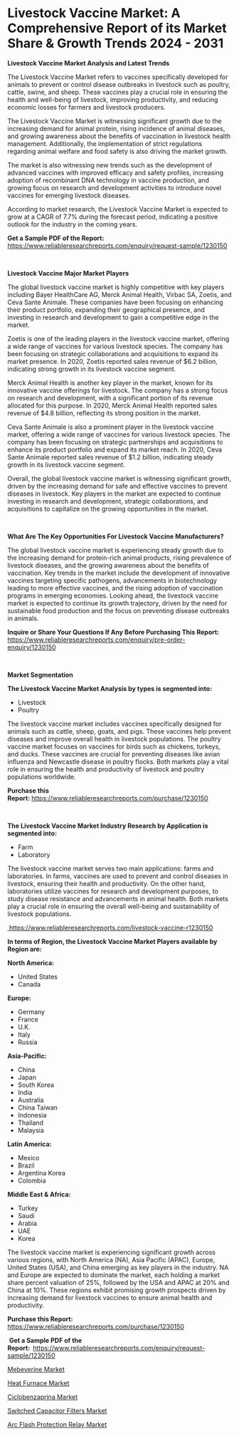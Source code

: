 <p><h1>Livestock Vaccine Market: A Comprehensive Report of its Market Share & Growth Trends 2024 - 2031</h1></p><p><strong>Livestock Vaccine Market Analysis and Latest Trends</strong></p>
<p><p>The Livestock Vaccine Market refers to vaccines specifically developed for animals to prevent or control disease outbreaks in livestock such as poultry, cattle, swine, and sheep. These vaccines play a crucial role in ensuring the health and well-being of livestock, improving productivity, and reducing economic losses for farmers and livestock producers.</p><p>The Livestock Vaccine Market is witnessing significant growth due to the increasing demand for animal protein, rising incidence of animal diseases, and growing awareness about the benefits of vaccination in livestock health management. Additionally, the implementation of strict regulations regarding animal welfare and food safety is also driving the market growth.</p><p>The market is also witnessing new trends such as the development of advanced vaccines with improved efficacy and safety profiles, increasing adoption of recombinant DNA technology in vaccine production, and growing focus on research and development activities to introduce novel vaccines for emerging livestock diseases.</p><p>According to market research, the Livestock Vaccine Market is expected to grow at a CAGR of 7.7% during the forecast period, indicating a positive outlook for the industry in the coming years.</p></p>
<p><strong>Get a Sample PDF of the Report:&nbsp;</strong> <a href="https://www.reliableresearchreports.com/enquiry/request-sample/1230150">https://www.reliableresearchreports.com/enquiry/request-sample/1230150</a></p>
<p>&nbsp;</p>
<p><strong>Livestock Vaccine Major Market Players</strong></p>
<p><p>The global livestock vaccine market is highly competitive with key players including Bayer HealthCare AG, Merck Animal Health, Virbac SA, Zoetis, and Ceva Sante Animale. These companies have been focusing on enhancing their product portfolio, expanding their geographical presence, and investing in research and development to gain a competitive edge in the market.</p><p>Zoetis is one of the leading players in the livestock vaccine market, offering a wide range of vaccines for various livestock species. The company has been focusing on strategic collaborations and acquisitions to expand its market presence. In 2020, Zoetis reported sales revenue of $6.2 billion, indicating strong growth in its livestock vaccine segment.</p><p>Merck Animal Health is another key player in the market, known for its innovative vaccine offerings for livestock. The company has a strong focus on research and development, with a significant portion of its revenue allocated for this purpose. In 2020, Merck Animal Health reported sales revenue of $4.8 billion, reflecting its strong position in the market.</p><p>Ceva Sante Animale is also a prominent player in the livestock vaccine market, offering a wide range of vaccines for various livestock species. The company has been focusing on strategic partnerships and acquisitions to enhance its product portfolio and expand its market reach. In 2020, Ceva Sante Animale reported sales revenue of $1.2 billion, indicating steady growth in its livestock vaccine segment.</p><p>Overall, the global livestock vaccine market is witnessing significant growth, driven by the increasing demand for safe and effective vaccines to prevent diseases in livestock. Key players in the market are expected to continue investing in research and development, strategic collaborations, and acquisitions to capitalize on the growing opportunities in the market.</p></p>
<p>&nbsp;</p>
<p><strong>What Are The Key Opportunities For Livestock Vaccine Manufacturers?</strong></p>
<p><p>The global livestock vaccine market is experiencing steady growth due to the increasing demand for protein-rich animal products, rising prevalence of livestock diseases, and the growing awareness about the benefits of vaccination. Key trends in the market include the development of innovative vaccines targeting specific pathogens, advancements in biotechnology leading to more effective vaccines, and the rising adoption of vaccination programs in emerging economies. Looking ahead, the livestock vaccine market is expected to continue its growth trajectory, driven by the need for sustainable food production and the focus on preventing disease outbreaks in animals.</p></p>
<p><strong>Inquire or Share Your Questions If Any Before Purchasing This Report:</strong> <a href="https://www.reliableresearchreports.com/enquiry/pre-order-enquiry/1230150">https://www.reliableresearchreports.com/enquiry/pre-order-enquiry/1230150</a></p>
<p>&nbsp;</p>
<p><strong>Market Segmentation</strong></p>
<p><strong>The Livestock Vaccine Market Analysis by types is segmented into:</strong></p>
<p><ul><li>Livestock</li><li>Poultry</li></ul></p>
<p><p>The livestock vaccine market includes vaccines specifically designed for animals such as cattle, sheep, goats, and pigs. These vaccines help prevent diseases and improve overall health in livestock populations. The poultry vaccine market focuses on vaccines for birds such as chickens, turkeys, and ducks. These vaccines are crucial for preventing diseases like avian influenza and Newcastle disease in poultry flocks. Both markets play a vital role in ensuring the health and productivity of livestock and poultry populations worldwide.</p></p>
<p><strong>Purchase this Report:&nbsp;</strong><a href="https://www.reliableresearchreports.com/purchase/1230150">https://www.reliableresearchreports.com/purchase/1230150</a></p>
<p>&nbsp;</p>
<p><strong>The Livestock Vaccine Market Industry Research by Application is segmented into:</strong></p>
<p><ul><li>Farm</li><li>Laboratory</li></ul></p>
<p><p>The livestock vaccine market serves two main applications: farms and laboratories. In farms, vaccines are used to prevent and control diseases in livestock, ensuring their health and productivity. On the other hand, laboratories utilize vaccines for research and development purposes, to study disease resistance and advancements in animal health. Both markets play a crucial role in ensuring the overall well-being and sustainability of livestock populations.</p></p>
<p><a href="https://www.reliableresearchreports.com/livestock-vaccine-r1230150">&nbsp;https://www.reliableresearchreports.com/livestock-vaccine-r1230150</a></p>
<p><strong>In terms of Region, the Livestock Vaccine Market Players available by Region are:</strong></p>
<p>
    <p> <strong> North America: </strong>
        <ul>
            <li>United States</li>
            <li>Canada</li>
        </ul>
        </p> 
    <p> <strong> Europe: </strong>
        <ul>
            <li>Germany</li>
            <li>France</li>
            <li>U.K.</li>
            <li>Italy</li>
            <li>Russia</li>
        </ul>
        </p> 
    <p> <strong> Asia-Pacific: </strong>
        <ul>
            <li>China</li>
            <li>Japan</li>
            <li>South Korea</li>
            <li>India</li>
            <li>Australia</li>
            <li>China Taiwan</li>
            <li>Indonesia</li>
            <li>Thailand</li>
            <li>Malaysia</li>
        </ul>
        </p> 
    <p> <strong> Latin America: </strong>
        <ul>
            <li>Mexico</li>
            <li>Brazil</li>
            <li>Argentina Korea</li>
            <li>Colombia</li>
        </ul>
        </p> 
    <p> <strong> Middle East & Africa: </strong>
        <ul>
            <li>Turkey</li>
            <li>Saudi</li>
            <li>Arabia</li>
            <li>UAE</li>
            <li>Korea</li>
        </ul>
    </p>
    </p>
<p><p>The livestock vaccine market is experiencing significant growth across various regions, with North America (NA), Asia Pacific (APAC), Europe, United States (USA), and China emerging as key players in the industry. NA and Europe are expected to dominate the market, each holding a market share percent valuation of 25%, followed by the USA and APAC at 20% and China at 10%. These regions exhibit promising growth prospects driven by increasing demand for livestock vaccines to ensure animal health and productivity.</p></p>
<p><strong>Purchase this Report: </strong><a href="https://www.reliableresearchreports.com/purchase/1230150">https://www.reliableresearchreports.com/purchase/1230150</a></p>
<p>&nbsp;<strong>Get a Sample PDF of the Report:&nbsp;&nbsp;</strong><a href="https://www.reliableresearchreports.com/enquiry/request-sample/1230150">https://www.reliableresearchreports.com/enquiry/request-sample/1230150</a></p>
<p><strong></strong></p>
<p><p><a href="https://github.com/vregtldg37/Market-Research-Report-List-1/blob/main/mebeverine-market.md">Mebeverine Market</a></p><p><a href="https://medium.com/@babymorar/heat-furnace-market-size-growth-trends-statistics-forecasts-2024-2031-bf0af1447991">Heat Furnace Market</a></p><p><a href="https://github.com/labibmmn112/Market-Research-Report-List-1/blob/main/ciclobenzaprina-market.md">Ciclobenzaprina Market</a></p><p><a href="https://medium.com/@madisynreinger/comprehensive-analysis-of-the-global-switched-capacitor-filters-market-growth-trends-market-1e2d6324d70b">Switched Capacitor Filters Market</a></p><p><a href="https://medium.com/@billyrice626/arc-flash-protection-relay-market-a-global-and-regional-analysis-focus-on-region-country-level-1ffe737309f1">Arc Flash Protection Relay Market</a></p></p>